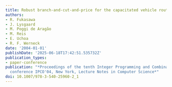 ```yaml
---
title: Robust branch-and-cut-and-price for the capacitated vehicle routing problem
authors:
- R. Fukasawa
- J. Lysgaard
- M. Poggi de Aragão
- M. Reis
- E. Uchoa
- R. F. Werneck
date: '2004-01-01'
publishDate: '2025-06-18T17:42:51.535732Z'
publication_types:
- paper-conference
publication: "*Proceedings of the tenth Integer Programming and Combinatorial Optimization
  conference IPCO'04, New York, Lecture Notes in Computer Science*"
doi: 10.1007/978-3-540-25960-2_1
---
```

